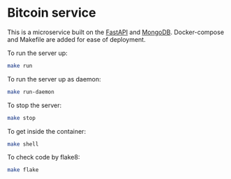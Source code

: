 # Bitcoin service

This is a microservice built on the [FastAPI](https://github.com/tiangolo/fastapi) and [MongoDB](https://github.com/mongodb/mongo). Docker-compose and Makefile are added for ease of deployment.

To run the server up:
```bash
make run
```

To run the server up as daemon:
```bash
make run-daemon
```

To stop the server:
```bash
make stop
```

To get inside the container:
```bash
make shell
```

To check code by flake8:
```bash
make flake
```
